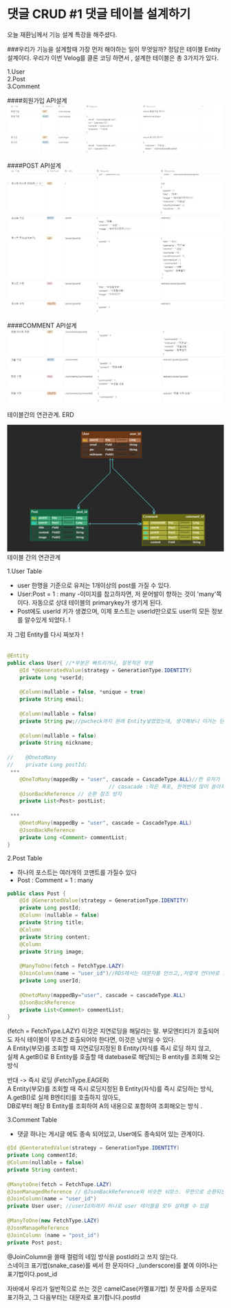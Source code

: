 댓글 CRUD #1 댓글 테이블 설계하기 
================================

오늘 재환님께서 기능 설계 특강을 해주셨다.  

###우리가 기능을 설계할때 가장 먼저 해야하는 일이 무엇일까?
정답은 테이블 Entity설계이다.
우리가 이번 Velog를 클론 코딩 하면서 ,
 설계한 테이블은 총 3가지가 있다.

1.User  
2.Post    
3.Comment  

####회원가입 API설계
![img_3.png](img_3.png)

####POST API설계
![img_4.png](img_4.png)

####COMMENT API설계
![img_5.png](img_5.png)


테이블간의 연관관계. ERD

![img_7.png](img_7.png)
테이블 간의 연관관계

1.User Table  
- user 한명을 기준으로 유저는 1개이상의 post를 가질 수 있다.
- User:Post = 1 : many
-이미지를 참고하자면, 저 문어발이 향하는 것이 'many'쪽이다.  자동으로 상대 테이블의 primarykey가 생기게 된다.
- Post에도 userId 키가 생겼으며, 이제 포스트는 userId만으로도 user의 모든 정보를 알수있게 되었다. !

자 그럼 Entity를 다시 짜보자 !
```java

@Entity
public class User{ //*부분은 빠트리거나, 잘못적은 부분
    @Id *@GeneratedValue(strategy = GenerationType.IDENTITY)
    private Long *userId;
    
    @Column(nullable = false, *unique = true)
    private String email;
    
    @Column(nullable = false)
    private String pw;//pwcheck까지 원래 Entity넣었었는데, 생각해보니 이거는 단순 중복 체크용인데, 따로 디비에 저장될 이유가 없었다.)~~
 
    @Column(nullable = false)
    private String nickname;
    
//    @OnetoMany
//    private Long postId;
 ***
    @OneToMany(mappedBy = "user", cascade = CascadeType.ALL)//한 유저가 가지는 포스트의 개수는 1개 이상이다.List ,
                                 // casacade :작은 폭포, 한꺼번에 많이 쏟아지는 것 위에서 아래로 내려오는것, 상위엔터티에서 하위엔터티로 모든 작업을 전파.
    @JsonBackReference // 순환 참조 방지
    private List<Post> postList;
 
 ***
    @OnetoMany(mappedBy = "user", cascade = CascadeType.ALL)
    @JsonBackReference
    private Long <Comment> commentList;
}
```

2.Post Table  
- 하나의 포스트는 여러개의 코맨트를 가질수 있다
- Post : Comment = 1 : many
```java
public class Post {    
    @Id @GeneratedValue(strategy = GenerationType.IDENTITY)
    private Long postId;
    @Column (nullable = false)
    private String title;
    @Column
    private String content;
    @Column
    private String image;
    
    @ManyToOne(fetch = FetchType.LAZY)
    @JoinColumn(name = "user_id")//RDS에서는 대문자를 안쓰고,,저렇게 언더바로 표시한다고 하셨나..
    private Long userId;
    
    @OnetoMany(mappedBy="user", cascade = cascadeType.ALL)
    @JsonBackReference
    private List<Comment> commentList;
}
```

(fetch = FetchType.LAZY) 이것은 지연로딩을 해달라는 말.
부모엔티티가 호출되어도 자식 테이블이 무조건 호출되어야 한다면, 이것은 낭비일 수 있다.  
A Entity(부모)를 조회할 때 지연로딩지정된 B Entity(자식를 즉시 로딩 하지 않고,  
실제 A.getB()로 B Entity를 호출할 때 datebase로 해당되는 B entity를 조회해 오는 방식

반대 -> 즉시 로딩 (FetchType.EAGER)  
A Entity(부모)를 조회할 때 즉시 로딩지정된 B Entity(자식)를 즉시 로딩하는 방식, A.getB()로 실제 B엔티티를 호출하지 않아도,  
DB로부터 해당 B Entity를 조회하여 A의 내용으로 포함하여 조회해오는 방식 .  


3.Comment Table  
- 댓글 하나는 게시글 에도 종속 되어있고, User에도 종속되어 있는 관계이다.
```java
@Id @GenteratedValue(strategy = GenerationType.IDENTITY)
private Long commentId;
@Column(nullable = false)
private String content; 

@ManytoOne(fetch = FetchTupe.LAZY)
@JsonManagedReference // @JsonBackReference와 비슷한 뉘앙스. 무한으로 순환되는걸 방지
@JoinColumn(name = "user_id")
private User user; //userId외래키 하나로 user 테이블을 모두 살펴볼 수 있음

@ManyToOne(new FetchType.LAZY)
@JsonManageReference
@JoinColumn (name = "post_id")
private Post post;
```

@JoinColumn을 쓸때 컬럼의 네임 방식을 postId라고 쓰지 않는다.  
스네이크 표기법(snake_case)를 써서 한 문자마다 _(underscore)를 붙여 이어나는 표기법이다.post_id 

자바에서 우리가 일반적으로 쓰는 것은 camelCase(카멜표기법)
첫 문자를 소문자로 표기하고, 그 다음부터는 대문자로 표기합니다.postId
